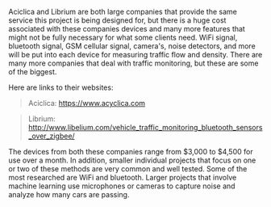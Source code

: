 Aciclica and Librium are both large companies that provide the same service this project is being designed for,
but there is a huge cost associated with these companies devices and many more features that might not be fully 
necessary for what some clients need. WiFi signal, bluetooth signal, GSM cellular signal, camera's, noise detectors, 
and more will be put into each device for measuring traffic flow and density. There are many more companies that deal with
traffic monitoring, but these are some of the biggest.

Here are links to their websites:
> Aciclica: https://www.acyclica.com

> Librium: http://www.libelium.com/vehicle_traffic_monitoring_bluetooth_sensors_over_zigbee/

The devices from both these companies range from $3,000 to $4,500 for use over a month. In addition, smaller individual 
projects that focus on one or two of these methods are very common and well tested. Some of the most researched are 
WiFi and bluetooth. Larger projects that involve machine learning use microphones or cameras to capture noise and analyze
how many cars are passing.

